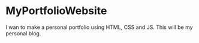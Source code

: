 # MyPortfolioWebsite
I wan to make a personal portfolio using HTML, CSS and JS. This will be my personal blog.
